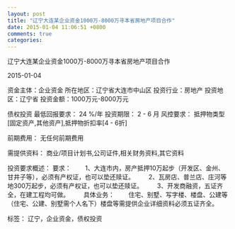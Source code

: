 ```yaml
---
layout: post
title: "辽宁大连某企业资金1000万-8000万寻本省房地产项目合作"
date: 2015-01-04 11:06:51 +0800
comments: true
categories: 
---
```

辽宁大连某企业资金1000万-8000万寻本省房地产项目合作



2015-01-04

资金主体：企业资金
所在地区：辽宁省大连市中山区
投资行业：房地产
投资地区：辽宁省
投资金额：1000万元-8000万元

债权投资
最低回报要求：
                            24 %/年
                                                                                投资期限：
                            2 - 6 月
                                                                                                                                        风控要求：
                            抵押物类型[固定资产,其他资产],抵押物折扣率[4 - 6折]

前期费用：
无任何前期费用

需提供资料：
商业/项目计划书,公司证件,相关财务资料,其它资料

投资要求概述：
要求：
　　1、大连市内，房产抵押10万起步（开发区、金州、甘井子等），必须有产权证，也可以垫还赎证。
　　2、瓦房店、普兰店、庄河等地300万起步，必须有产权证，也可以垫还赎证。
　　3、开发商融资，五证齐全，在建工程均可做。
　　具体业务：
　　住宅、别墅、写字楼、楼盘、公建等（住宅、公建、别墅需个人名下）楼盘等需提供企业详细资料必须五证齐全。

标签：
辽宁，企业资金，债权投资

